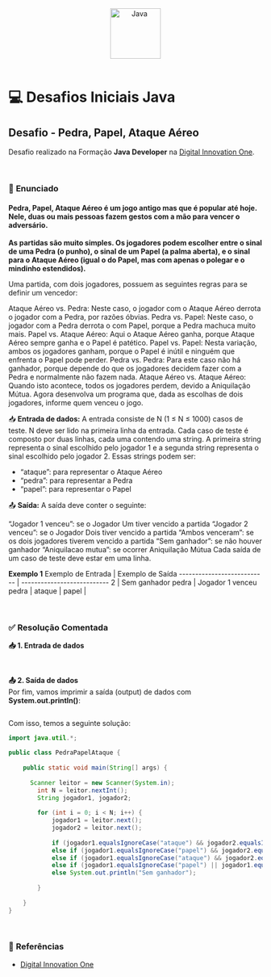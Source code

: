 <div align="center">
  <img alt="Java" height="100" src="https://raw.githubusercontent.com/FortAwesome/Font-Awesome/6.x/svgs/brands/java.svg">
</div>

<br>

# 💻 Desafios Iniciais Java

## Desafio - Pedra, Papel, Ataque Aéreo
Desafio realizado na Formação **Java Developer** na [Digital Innovation One](https://www.dio.me/).

<br>

### 📝 **Enunciado**
#### **Pedra, Papel, Ataque Aéreo é um jogo antigo mas que é popular até hoje. Nele, duas ou mais pessoas fazem gestos com a mão para vencer o adversário.**

**As partidas são muito simples. Os jogadores podem escolher entre o sinal de uma Pedra (o punho), o sinal de um Papel (a palma aberta), e o sinal para o Ataque Aéreo (igual o do Papel, mas com apenas o polegar e o mindinho estendidos).** 

Uma partida, com dois jogadores, possuem as seguintes regras para se definir um vencedor:

Ataque Aéreo vs. Pedra: Neste caso, o jogador com o Ataque Aéreo derrota o jogador com a Pedra, por razões óbvias.
Pedra vs. Papel: Neste caso, o jogador com a Pedra derrota o com Papel, porque a Pedra machuca muito mais.
Papel vs. Ataque Aéreo: Aqui o Ataque Aéreo ganha, porque Ataque Aéreo sempre ganha e o Papel é patético.
Papel vs. Papel: Nesta variação, ambos os jogadores ganham, porque o Papel é inútil e ninguém que enfrenta o Papel pode perder.
Pedra vs. Pedra: Para este caso não há ganhador, porque depende do que os jogadores decidem fazer com a Pedra e normalmente não fazem nada.
Ataque Aéreo vs. Ataque Aéreo: Quando isto acontece, todos os jogadores perdem, devido a Aniquilação Mútua.
Agora desenvolva um programa que, dada as escolhas de dois jogadores, informe quem venceu o jogo.

📥 **Entrada de dados:** A entrada consiste de N (1 ≤ N ≤ 1000) casos de teste. N deve ser lido na primeira linha da entrada. Cada caso de teste é composto por duas linhas, cada uma contendo uma string. A primeira string representa o sinal escolhido pelo jogador 1 e a segunda string representa o sinal escolhido pelo jogador 2. Essas strings podem ser:

- “ataque”: para representar o Ataque Aéreo
- “pedra”: para representar a Pedra
- “papel”: para representar o Papel

📤 **Saída:** A saída deve conter o seguinte:

“Jogador 1 venceu”: se o Jogador Um tiver vencido a partida
“Jogador 2 venceu”: se o Jogador Dois tiver vencido a partida
“Ambos venceram”: se os dois jogadores tiverem vencido a partida
“Sem ganhador”: se não houver ganhador
“Aniquilacao mutua”: se ocorrer Aniquilação Mútua
Cada saída de um caso de teste deve estar em uma linha.

**Exemplo 1**
Exemplo de Entrada          | Exemplo de Saída
--------------------------- | ---------------------------
2                           | Sem ganhador
pedra                       | Jogador 1 venceu
pedra                       | 
ataque                      | 
papel                       | 

<br>

### ✅ **Resolução Comentada**

**📥 1. Entrada de dados**<br>

<br>

**📤 2. Saída de dados**<br>
Por fim, vamos imprimir a saída (output) de dados com **System.out.println()**:
```java

```

Com isso, temos a seguinte solução:
```java
import java.util.*; 

public class PedraPapelAtaque {
  
    public static void main(String[] args) {
      
      Scanner leitor = new Scanner(System.in);
    	int N = leitor.nextInt();
    	String jogador1, jogador2;
    	
    	for (int i = 0; i < N; i++) {
    		jogador1 = leitor.next();
    		jogador2 = leitor.next();
    		
    		if (jogador1.equalsIgnoreCase("ataque") && jogador2.equalsIgnoreCase("ataque")) System.out.println("Aniquilacao mutua");
    		else if (jogador1.equalsIgnoreCase("papel") && jogador2.equalsIgnoreCase("papel")) System.out.println("Ambos venceram");
    		else if (jogador1.equalsIgnoreCase("ataque") && jogador2.equalsIgnoreCase("pedra") || jogador2.equalsIgnoreCase("papel")) System.out.println("Jogador 1 venceu");
    		else if (jogador1.equalsIgnoreCase("papel") || jogador1.equalsIgnoreCase("pedra") && jogador2.equalsIgnoreCase("ataque")) System.out.println("Jogador 2 venceu");
    		else System.out.println("Sem ganhador");
    		
    	}
    	
    }
}
```

<br>

### 🔎 **Referências**
- [Digital Innovation One](https://www.dio.me/)

<br>

